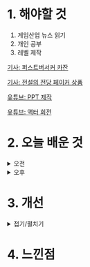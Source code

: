 
# 1. 해야할 것

1. 게임산업 뉴스 읽기 
2. 개인 공부  
3. 레벨 제작

[기사: 퍼스트버서커 카잔](https://www.gameinsight.co.kr/news/articleView.html?idxno=32721)

[기사: 전설의 전당 페이커 상품](https://www.gameinsight.co.kr/news/articleView.html?idxno=32505)

[유튜브: PPT 제작](https://www.youtube.com/watch?v=iMrZ_ZfiA-0)

[유튜브: 액터 회전](https://www.youtube.com/watch?v=2aDUBMLpKFk)


# 2. 오늘 배운 것

<details>
<summary>오전</summary>

## 오늘의 뉴스
### 퍼스트버서커 카잔
![image](https://github.com/JM94Ent/TIL-WIL/assets/143363550/52741039-45ba-431e-93bc-19c9c91139c1)
```
액션 RPG가 다시 유행하는 기분이랄까
내가 좋아하는 액션쾌감의 게임들이 많이 나오고 있어서 기분이 좋다
개인적으로 던전앤파이터도 재미있게 했던 게임중 하나인지라 이번 카잔도 재미있게 즐길 수 있을 것 같다.
```
### 전설의 전당 페이커 상품
![image](https://github.com/JM94Ent/TIL-WIL/assets/143363550/9065e1df-8e63-4657-90a0-2f213b1fa20b)
```
리그 오브 레전드, 이하 롤은 많은 사람들이 즐기고 오랫동안 사랑받은 게임이지만
그만큼 병들었다.
생배 문제부터 트롤, 디도스까지 해결하지 못한 문제들이 너무 많고 새로운 문제들이 쌓여가고 있기에
사람들이 더이상 게임을 제대로 즐기지 못하고 있다.

그런 시점에서 빛나는 존재인 페이커의 전설의 전당 기념 스킨 패키지는 나도 갖고 싶지만
가격이 너무 싸가지가 없다.
그냥 게임사가 한탕 해먹으려고 하는 느낌이 너무 많이 나서 구입하는 것도 꺼려진다.
5~10만원도 아닌 패키지 하나가 50만원이라고 하니까 사고 싶어도 못산다.
게임의 문제들이 계속해서 조명되고 불타고 있는 와중에 이런 가격대의 패키지까지 나와서 페이커 이미지에 나쁜 영향이 있을 것  같다.
```
</details>


<details>
<summary>오후</summary>

## 레벨 제작
### 물레방아 제작
![image](https://github.com/JM94Ent/TIL-WIL/assets/143363550/b2d94d25-af7e-4bb7-ae67-8284f55fe6ad)

![image](https://github.com/JM94Ent/TIL-WIL/assets/143363550/b595169a-46fd-4b92-aec4-1d952f07179f)

![Uploading image.png…]()

</details>




# 3. 개선


<details>
<summary>접기/펼치기</summary>


</details>



# 4. 느낀점


